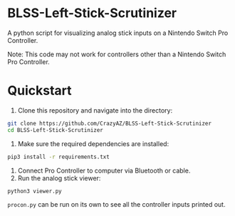 # BLSS-Left-Stick-Scrutinizer
A python script for visualizing analog stick inputs on a Nintendo Switch Pro Controller.

Note: This code may not work for controllers other than a Nintendo Switch Pro Controller.

# Quickstart

1. Clone this repository and navigate into the directory:
```bash
git clone https://github.com/CrazyAZ/BLSS-Left-Stick-Scrutinizer
cd BLSS-Left-Stick-Scrutinizer
```
1. Make sure the required dependencies are installed:
```bash
pip3 install -r requirements.txt
```
1. Connect Pro Controller to computer via Bluetooth or cable.
1. Run the analog stick viewer:
```bash
python3 viewer.py
```
`procon.py` can be run on its own to see all the controller inputs printed out.

